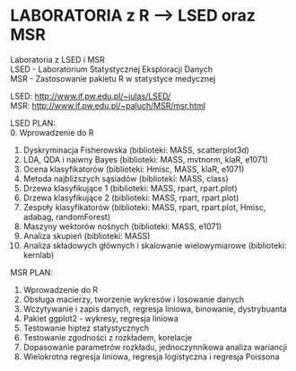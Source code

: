 # LABORATORIA z R --> LSED oraz MSR
Laboratoria z LSED i MSR <br />
LSED - Laboratorium Statystycznej Eksploracji Danych <br />
MSR - Zastosowanie pakietu R w statystyce medycznej <br />

LSED: http://www.if.pw.edu.pl/~julas/LSED/ <br />
MSR: http://www.if.pw.edu.pl/~paluch/MSR/msr.html <br />

LSED PLAN: <br />
 0. Wprowadzenie do R
1. Dyskryminacja Fisherowska    (biblioteki: MASS, scatterplot3d)
2. LDA, QDA i naiwny Bayes      (biblioteki: MASS, mvtnorm, klaR, e1071)
3. Ocena klasyfikatorów         (biblioteki: Hmisc, MASS, klaR, e1071)
4. Metoda najbliższych sąsiadów (biblioteki: MASS, class)
5. Drzewa klasyfikujące 1       (biblioteki: MASS, rpart, rpart.plot)
6. Drzewa klasyfikujące 2       (biblioteki: MASS, rpart, rpart.plot)
7. Zespoły klasyfikatorów       (biblioteki: MASS, rpart, rpart.plot, Hmisc, adabag, randomForest) 
8. Maszyny wektorów nośnych     (biblioteki: MASS, e1071) 
9. Analiza skupień              (biblioteki: MASS)
10. Analiza składowych głównych i skalowanie wielowymiarowe (biblioteki: kernlab) <br /> 

MSR PLAN:
1. Wprowadzenie do R
2. Obsługa macierzy, tworzenie wykresów i losowanie danych
3. Wczytywanie i zapis danych, regresja liniowa, binowanie, dystrybuanta
4. Pakiet ggplot2 - wykresy, regresja liniowa
5. Testowanie hiptez statystycznych
6. Testowanie zgodności z rozkładem, korelacje
7. Dopasowanie parametrów rozkładu, jednoczynnikowa analiza wariancji
8. Wielokrotna regresja liniowa, regresja logistyczna i regresja Poissona

